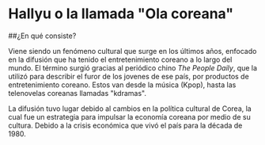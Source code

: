 # Hallyu o la llamada "Ola coreana"  

##¿En qué consiste?  

Viene siendo un fenómeno cultural que surge en los últimos años, enfocado en la difusión que ha tenido el entretenimiento coreano a lo largo del mundo. El término surgió gracias al periódico chino *The People Daily*, que la utilizó para describir el furor de los jovenes de ese país, por productos de entretenimiento coreano. Estos van desde la música (Kpop), hasta las telenovelas coreanas llamadas "kdramas".  

La difusión tuvo lugar debido al cambios en la política cultural de Corea, la cual fue un estrategia para impulsar la economía coreana por medio de su cultura.  Debido a la crisis económica que vivó el país para la década de 1980. 
